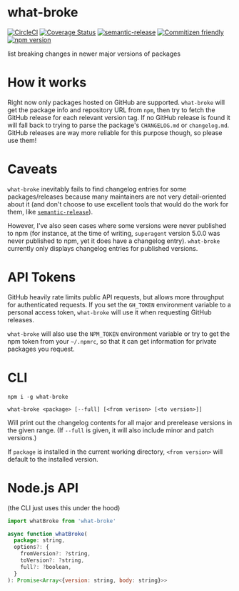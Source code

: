 # what-broke

[![CircleCI](https://circleci.com/gh/jedwards1211/what-broke.svg?style=svg)](https://circleci.com/gh/jedwards1211/what-broke)
[![Coverage Status](https://codecov.io/gh/jedwards1211/what-broke/branch/master/graph/badge.svg)](https://codecov.io/gh/jedwards1211/what-broke)
[![semantic-release](https://img.shields.io/badge/%20%20%F0%9F%93%A6%F0%9F%9A%80-semantic--release-e10079.svg)](https://github.com/semantic-release/semantic-release)
[![Commitizen friendly](https://img.shields.io/badge/commitizen-friendly-brightgreen.svg)](http://commitizen.github.io/cz-cli/)
[![npm version](https://badge.fury.io/js/what-broke.svg)](https://badge.fury.io/js/what-broke)

list breaking changes in newer major versions of packages

# How it works

Right now only packages hosted on GitHub are supported. `what-broke` will get
the package info and repository URL from `npm`, then try to fetch the GitHub
release for each relevant version tag. If no GitHub release is found it will
fall back to trying to parse the package's `CHANGELOG.md` or `changelog.md`.
GitHub releases are way more reliable for this purpose though, so please use
them!

# Caveats

`what-broke` inevitably fails to find changelog entries for some packages/releases
because many maintainers are not very detail-oriented about it (and don't choose
to use excellent tools that would do the work for them, like
[`semantic-release`](https://github.com/semantic-release/semantic-release)).

However, I've also seen cases where some versions were never published to npm
(for instance, at the time of writing, `superagent` version 5.0.0 was never
published to npm, yet it does have a changelog entry). `what-broke` currently
only displays changelog entries for published versions.

# API Tokens

GitHub heavily rate limits public API requests, but allows more throughput for
authenticated requests. If you set the `GH_TOKEN` environment variable to a
personal access token, `what-broke` will use it when requesting GitHub releases.

`what-broke` will also use the `NPM_TOKEN` environment variable or try to get
the npm token from your `~/.npmrc`, so that it can get information for private
packages you request.

# CLI

```
npm i -g what-broke
```

```
what-broke <package> [--full] [<from verison> [<to version>]]
```

Will print out the changelog contents for all major and prerelease versions in
the given range. (If `--full` is given, it will also include minor and patch
versions.)

If `package` is installed in the current working directory, `<from version>`
will default to the installed version.

# Node.js API

(the CLI just uses this under the hood)

```js
import whatBroke from 'what-broke'
```

```js
async function whatBroke(
  package: string,
  options?: {
    fromVersion?: ?string,
    toVersion?: ?string,
    full?: ?boolean,
  }
): Promise<Array<{version: string, body: string}>>
```
